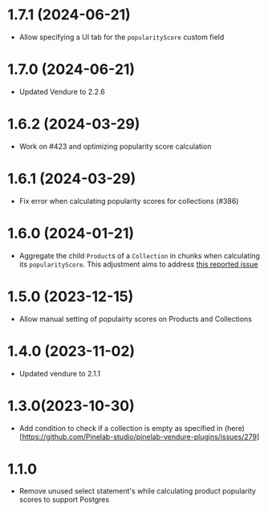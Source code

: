 # 1.7.1 (2024-06-21)

- Allow specifying a UI tab for the `popularityScore` custom field

# 1.7.0 (2024-06-21)

- Updated Vendure to 2.2.6

# 1.6.2 (2024-03-29)

- Work on #423 and optimizing popularity score calculation

# 1.6.1 (2024-03-29)

- Fix error when calculating popularity scores for collections (#386)

# 1.6.0 (2024-01-21)

- Aggregate the child `Product`s of a `Collection` in chunks when calculating its `popularityScore`. This adjustment aims to address [this reported issue](https://github.com/Pinelab-studio/pinelab-vendure-plugins/issues/303)

# 1.5.0 (2023-12-15)

- Allow manual setting of populairty scores on Products and Collections

# 1.4.0 (2023-11-02)

- Updated vendure to 2.1.1

# 1.3.0(2023-10-30)

- Add condition to check if a collection is empty as specified in (here)[https://github.com/Pinelab-studio/pinelab-vendure-plugins/issues/279]

# 1.1.0

- Remove unused select statement's while calculating product popularity scores to support Postgres
